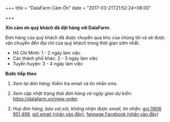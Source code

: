 +++
title = "DalaFarm Cám Ơn"
date = "2017-03-21T21:52:24+08:00"

+++

**Xin cám ơn quý khách đã đặt hàng với DalaFarm.** 

Đơn hàng của quý khách đã được chuyển qua kho của chúng tôi và sẽ được vận chuyển đến địa chỉ của quý khách trong 
thời gian sớm nhất.

  * Hồ Chí Minh: 1 - 2 ngày làm việc
  * Các thành phố khác: 2 - 3 ngày làm việc
  * Tuyến huyện: 3 - 4 ngày làm việc 

**Bước tiếp theo**

1. _Xem lại đơn hàng_: Kiểm tra email và tin nhắn sms.

2. _Xem cập nhật trạng thái đơn hàng và ngày giao dự kiến_: https://dalafarm.vn/view-order

3. _Huỷ đơn hàng, báo sai sót, không nhận được email, tin nhắn_: [gọi 0906 951 498](tel:0906951498), [gửi email (nhấn vào đây)](mailto:info@dalafarm.vn), [fanpage Facebook (nhấn vào đây)](https://fb.me/dalafarm.vn) 

